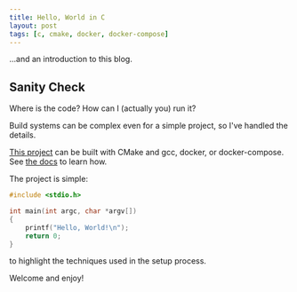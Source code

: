 ```yaml
---
title: Hello, World in C
layout: post
tags: [c, cmake, docker, docker-compose]
---
```


...and an introduction to this blog.

## Sanity Check

Where is the code? How can I (actually you) run it?

Build systems can be complex even for a simple project, so I've handled the details.

[This project](https://github.com/KevinWMatthews/c-hello_world/) can be built
with CMake and gcc, docker, or docker-compose.
See [the docs](https://kevinwmatthews.github.io/c-hello_world/) to learn how.

The project is simple:

```c
#include <stdio.h>

int main(int argc, char *argv[])
{
    printf("Hello, World!\n");
    return 0;
}
```

to highlight the techniques used in the setup process.

Welcome and enjoy!
